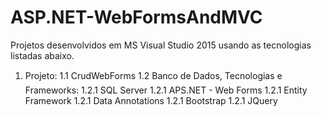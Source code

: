 # ASP.NET-WebFormsAndMVC
Projetos desenvolvidos em MS Visual Studio 2015 usando as tecnologias listadas abaixo.

1. Projeto: 
 1.1 CrudWebForms
 1.2 Banco de Dados, Tecnologias e Frameworks:
 1.2.1 SQL Server
 1.2.1 APS.NET - Web Forms
 1.2.1 Entity Framework
 1.2.1 Data Annotations
 1.2.1 Bootstrap
 1.2.1 JQuery
